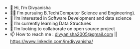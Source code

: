 - 👋 Hi, I’m Divyanisha
- 👩‍🎓 I'm pursuing B.Tech(Computer Science and Engineering).
- 👀 I’m interested in Software Development and data science 
- 🌱 I’m currently learning Data Structures 
- 💞️ I’m looking to collaborate on open source project 
- 📫 How to reach me : divyanisha2005@gmail.com  || https://www.linkedin.com/in/divyanisha/

<!---
Tonystark-300/Tonystark-300 is a ✨ special ✨ repository because its `README.md` (this file) appears on your GitHub profile.
You can click the Preview link to take a look at your changes.
--->
